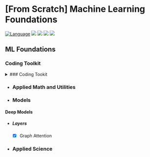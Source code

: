 # [From Scratch] Machine Learning Foundations

[![Language](https://img.shields.io/badge/python-3.8-blue.svg)](https://www.python.org)
![](https://img.shields.io/github/issues/akashsonowal/ml-with-akash?style=plastic)
![](https://img.shields.io/github/forks/akashsonowal/ml-with-akash)
![](https://img.shields.io/github/stars/akashsonowal/ml-with-akash)
![](https://img.shields.io/github/license/akashsonowal/ml-with-akash)


## ML Foundations

### Coding Toolkit
<details>
  <summary> ### Coding Tookit </summary>
  
  This is the content that will be hidden by default and shown when the drop-down is expanded.
  
  You can add any content here, including text, images, code snippets, etc.
  
</details>

- ### Applied Math and Utilities

- ### Models

#### Deep Models

- ##### Layers
  - [x] Graph Attention

- ### Applied Science
